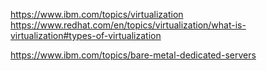 https://www.ibm.com/topics/virtualization
https://www.redhat.com/en/topics/virtualization/what-is-virtualization#types-of-virtualization

https://www.ibm.com/topics/bare-metal-dedicated-servers


